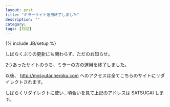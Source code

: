 ```yaml
---
layout: post
title: "ミラーサイト運用終了しました"
description: ""
category: 
tags: [日記]
---
```

{% include JB/setup %}

しばらくぶりの更新にも関わらず、ただのお知らせ。

2つあったサイトのうち、ミラーの方の運用を終了しました。

以後、 http://mysyutar.heroku.com へのアクセスは全てこちらのサイトにリダイレクトされます。

しばらくリダイレクトに使い…頃合いを見て上記のアドレスは SATSUGAI します。
